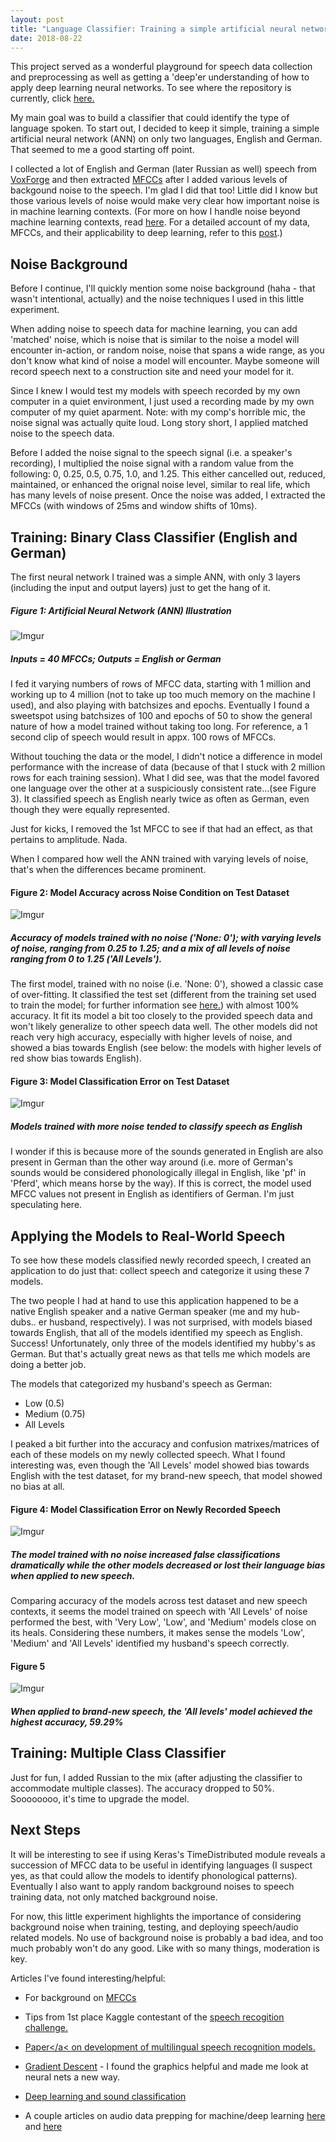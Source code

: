 ```yaml
---
layout: post
title: "Language Classifier: Training a simple artificial neural network (ANN) on English, German and Russian speech"
date: 2018-08-22
--- 
```


This project served as a wonderful playground for speech data collection and preprocessing as well as getting a 'deep'er understanding of how to apply deep learning neural networks. To see where the repository is currently, click <a href = "https://github.com/a-n-rose/language-classifier">here.</a> 

My main goal was to build a classifier that could identify the type of language spoken. To start out, I decided to keep it simple, training a simple artificial neural network (ANN) on only two languages, English and German. That seemed to me a good starting off point.

I collected a lot of English and German (later Russian as well) speech from <a href="http://voxforge.org/">VoxForge</a> and then extracted <a href="http://practicalcryptography.com/miscellaneous/machine-learning/guide-mel-frequency-cepstral-coefficients-mfccs/">MFCCs</a> after I added various levels of backgound noise to the speech. I'm glad I did that too! Little did I know but those various levels of noise would make very clear how important noise is in machine learning contexts. (For more on how I handle noise beyond machine learning contexts, read <a href="https://a-n-rose.github.io/2018/08/23/noise-how-i-love-you.html">here</a>. For a detailed account of my data, MFCCs, and their applicability to deep learning, refer to this <a href="/2018/09/09/MFCC-extraction-prep-speech-4-deep-learning.html">post</a>.) 

## Noise Background

Before I continue, I'll quickly mention some noise background (haha - that wasn't intentional, actually) and the noise techniques I used in this little experiment. 

When adding noise to speech data for machine learning, you can add 'matched' noise, which is noise that is similar to the noise a model will encounter in-action, or random noise, noise that spans a wide range, as you don't know what kind of noise a model will encounter. Maybe someone will record speech next to a construction site and need your model for it.

Since I knew I would test my models with speech recorded by my own computer in a quiet environment, I just used a recording made by my own computer of my quiet aparment. Note: with my comp's horrible mic, the noise signal was actually quite loud. Long story short, I applied matched noise to the speech data.

Before I added the noise signal to the speech signal (i.e. a speaker's recording), I multiplied the noise signal with a random value from the following: 0, 0.25, 0.5, 0.75, 1.0, and 1.25. This either cancelled out, reduced, maintained, or enhanced the orignal noise level, similar to real life, which has many levels of noise present. Once the noise was added, I extracted the MFCCs (with windows of 25ms and window shifts of 10ms).

## Training: Binary Class Classifier (English and German)

The first neural network I trained was a simple ANN, with only 3 layers (including the input and output layers) just to get the hang of it. 

##### Figure 1: Artificial Neural Network (ANN) Illustration
![Imgur](https://i.imgur.com/pfAsfyO.png)
##### Inputs = 40 MFCCs; Outputs = English or German 

I fed it varying numbers of rows of MFCC data, starting with 1 million and working up to 4 million (not to take up too much memory on the machine I used), and also playing with batchsizes and epochs. Eventually I found a sweetspot using batchsizes of 100 and epochs of 50 to show the general nature of how a model trained without taking too long. For reference, a 1 second clip of speech would result in appx. 100 rows of MFCCs. 

Without touching the data or the model, I didn't notice a difference in model performance with the increase of data (because of that I stuck with 2 million rows for each training session). What I did see, was that the model favored one language over the other at a suspiciously consistent rate...(see Figure 3). It classified speech as English nearly twice as often as German, even though they were equally represented. 

Just for kicks, I removed the 1st MFCC to see if that had an effect, as that pertains to amplitude. Nada.

When I compared how well the ANN trained with varying levels of noise, that's when the differences became prominent.

#### Figure 2: Model Accuracy across Noise Condition on Test Dataset
![Imgur](https://i.imgur.com/uwYEPik.png)
##### Accuracy of models trained with no noise ('None: 0'); with varying levels of noise, ranging from 0.25 to 1.25; and a mix of all levels of noise ranging from 0 to 1.25 ('All Levels').

The first model, trained with no noise (i.e. 'None: 0'), showed a classic case of over-fitting. It classified the test set (different from the training set used to train the model; for further information see <a href="https://en.wikipedia.org/wiki/Training,_test,_and_validation_sets">here.</a>) with almost 100% accuracy. It fit its model a bit too closely to the provided speech data and won't likely generalize to other speech data well. The other models did not reach very high accuracy, especially with higher levels of noise, and showed a bias towards English (see below: the models with higher levels of red show bias towards English).

#### Figure 3: Model Classification Error on Test Dataset 
![Imgur](https://i.imgur.com/qHO9YT6.png)
##### Models trained with more noise tended to classify speech as English

I wonder if this is because more of the sounds generated in English are also present in German than the other way around (i.e. more of German's sounds would be considered phonologically illegal in English, like 'pf' in 'Pferd', which means horse by the way). If this is correct, the model used MFCC values not present in English as identifiers of German. I'm just speculating here.

## Applying the Models to Real-World Speech

To see how these models classified newly recorded speech, I created an application to do just that: collect speech and categorize it using these 7 models.

The two people I had at hand to use this application happened to be a native English speaker and a native German speaker (me and my hub-dubs.. er husband, respectively). I was not surprised, with models biased towards English, that all of the models identified my speech as English. Success! Unfortunately, only three of the models identified my hubby's as German. But that's actually great news as that tells me which models are doing a better job.

The models that categorized my husband's speech as German: 
* Low (0.5)
* Medium (0.75)
* All Levels 

I peaked a bit further into the accuracy and confusion matrixes/matrices of each of these models on my newly collected speech. What I found interesting was, even though the 'All Levels' model showed bias towards English with the test dataset, for my brand-new speech, that model showed no bias at all. 

#### Figure 4: Model Classification Error on Newly Recorded Speech
![Imgur](https://i.imgur.com/EPEQkHc.png)
##### The model trained with no noise increased false classifications dramatically while the other models decreased or lost their language bias when applied to new speech. 

Comparing accuracy of the models across test dataset and new speech contexts, it seems the model trained on speech with 'All Levels' of noise performed the best, with 'Very Low', 'Low', and 'Medium' models close on its heals. Considering these numbers, it makes sense the models 'Low', 'Medium' and 'All Levels' identified my husband's speech correctly.

#### Figure 5
![Imgur](https://i.imgur.com/LfDcs7z.png)
##### When applied to brand-new speech, the 'All levels' model achieved the highest accuracy, 59.29%

## Training: Multiple Class Classifier

Just for fun, I added Russian to the mix (after adjusting the classifier to accommodate multiple classes). The accuracy dropped to 50%. Soooooooo, it's time to upgrade the model.

## Next Steps

It will be interesting to see if using Keras's TimeDistributed module reveals a succession of MFCC data to be useful in identifying languages (I suspect yes, as that could allow the models to identify phonological patterns). Eventually I also want to apply random background noises to speech training data, not only matched background noise. 

For now, this little experiment highlights the importance of considering background noise when training, testing, and deploying speech/audio related models. No use of background noise is probably a bad idea, and too much probably won't do any good. Like with so many things, moderation is key.




Articles I've found interesting/helpful:
* For background on <a href="http://practicalcryptography.com/miscellaneous/machine-learning/guide-mel-frequency-cepstral-coefficients-mfccs/">MFCCs</a>

* Tips from 1st place Kaggle contestant of the <a href="https://www.kaggle.com/c/tensorflow-speech-recognition-challenge/discussion/46945">speech recogition challenge.</a>

* <a href="https://www.sciencedirect.com/science/article/pii/S1877050917304544">Paper</a< on development of multilingual speech recognition models.

* <a href = "https://iamtrask.github.io/2015/07/27/python-network-part2/">Gradient Descent</a> - I found the graphics helpful and made me look at neural nets a new way.

* <a href="https://www.analyticsindiamag.com/using-deep-learning-for-sound-classification-an-in-depth-analysis/">Deep learning and sound classification</a>

* A couple articles on audio data prepping for machine/deep learning <a href="https://www.kaggle.com/fizzbuzz/beginner-s-guide-to-audio-data">here</a> and <a href="https://www.analyticsvidhya.com/blog/2017/08/audio-voice-processing-deep-learning/">here</a>
